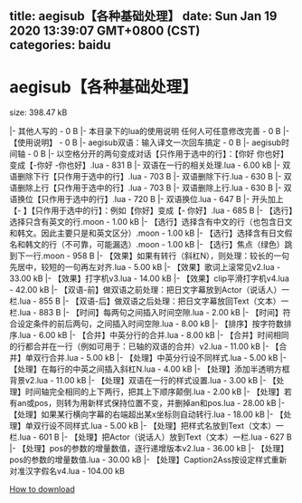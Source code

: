 
title: aegisub【各种基础处理】
date: Sun Jan 19 2020 13:39:07 GMT+0800 (CST)    
categories: baidu
---

# aegisub【各种基础处理】
size: 398.47 kB
 
 
|- 其他人写的 - 0 B
|- 本目录下的lua的使用说明 任何人可任意修改完善 - 0 B
|- 【使用说明】 - 0 B
|- aegisub双语：输入译文一次回车搞定 - 0 B
|- aegisub时间轴 - 0 B
|- 以空格分开的两句变成对话【只作用于选中的行】：【你好 你也好】变成【-你好 -你也好】.lua - 831 B
|- 双语在一行的相关处理.lua - 6.00 kB
|- 双语删除下行【只作用于选中的行】.lua - 703 B
|- 双语删除下行.lua - 630 B
|- 双语删除上行【只作用于选中的行】.lua - 703 B
|- 双语删除上行.lua - 630 B
|- 双语换位【只作用于选中的行】.lua - 720 B
|- 双语换位.lua - 647 B
|- 开头加上【- 】【只作用于选中的行】：例如【你好】变成【- 你好】.lua - 685 B
|- 【选行】选择只含有英文的行.moon - 1.00 kB
|- 【选行】选择含有中文的行（也包含日文和韩文。因此主要只是和英文区分）.moon - 1.00 kB
|- 【选行】选择含有日文假名和韩文的行（不可靠，可能漏选）.moon - 1.00 kB
|- 【选行】焦点（绿色）跳到下一行.moon - 958 B
|- 【效果】如果有转行（斜杠N），则处理：较长的一句先居中，较短的一句再左对齐.lua - 5.00 kB
|- 【效果】歌词上滚常见v2.lua - 33.00 kB
|- 【效果】打字机v3.lua - 14.00 kB
|- 【效果】clip平滑打字机v4.lua - 42.00 kB
|- 【双语-前】做双语之前处理：把日文字幕放到Actor（说话人）一栏.lua - 855 B
|- 【双语-后】做双语之后处理：把日文字幕放回Text（文本）一栏.lua - 883 B
|- 【时间】每两句之间插入时间空隙.lua - 2.00 kB
|- 【时间】符合设定条件的前后两句，之间插入时间空隙.lua - 8.00 kB
|- 【排序】按字符数排序.lua - 6.00 kB
|- 【合并】中英分行的合并.lua - 8.00 kB
|- 【合并】时间相同的行都合并在一行（例如可用于：已轴的双语的合并）v2.lua - 11.00 kB
|- 【合并】单双行合并.lua - 5.00 kB
|- 【处理】中英分行设不同样式.lua - 5.00 kB
|- 【处理】在每行的中英之间插入斜杠N.lua - 4.00 kB
|- 【处理】添加半透明方框背景v2.lua - 11.00 kB
|- 【处理】双语在一行的样式设置.lua - 3.00 kB
|- 【处理】时间轴完全相同的上下两行，把其上下顺序颠倒.lua - 2.00 kB
|- 【处理】若有an或pos，则转为用新样式保持位置不变，并删掉an和pos.lua - 28.00 kB
|- 【处理】如果某行横向字幕的右端超出某x坐标则自动转行.lua - 18.00 kB
|- 【处理】单双行设不同样式.lua - 5.00 kB
|- 【处理】把样式名放到Text（文本）一栏.lua - 601 B
|- 【处理】把Actor（说话人）放到Text（文本）一栏.lua - 627 B
|- 【处理】pos的参数的增量数值，逐行递增版本v2.lua - 36.00 kB
|- 【处理】pos的参数的增量数值.lua - 30.00 kB
|- 【处理】Caption2Ass按设定样式重新对准汉字假名v4.lua - 104.00 kB

[How to download](https://bpcam.bemobtrk.com/go/2ceec3aa-1ca2-46d6-b9ff-aaa5c184517c?jno=4740)